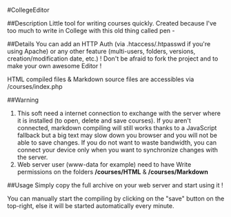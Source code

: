 #CollegeEditor

##Description
Little tool for writing courses quickly. Created because I've too much to write in College with this old thing called pen *-*

##Details
You can add an HTTP Auth (via .htaccess/.htpasswd if you're using Apache) or any other feature (multi-users, folders, versions, creation/modification date, etc.) ! Don't be afraid to fork the project and to make your own awesome Editor !

HTML compiled files & Markdown source files are accessibles via /courses/index.php

##Warning
1. This soft need a internet connection to exchange with the server where it is installed (to open, delete and save courses). If you aren't connected, markdown compiling will still works thanks to a JavaScript fallback but a big text may slow down you browser and you will not be able to save changes. If you do not want to waste bandwidth, you can connect your device only when you want to synchronize changes with the server.
2. Web server user (www-data for example) need to have Write permissions on the folders **/courses/HTML** & **/courses/Markdown**

##Usage
Simply copy the full archive on your web server and start using it !

You can manually start the compiling by clicking on the "save" button on the top-right, else it will be started automatically every minute.

